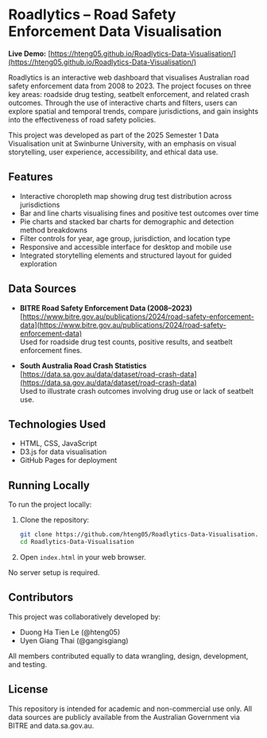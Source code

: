 # Roadlytics – Road Safety Enforcement Data Visualisation

**Live Demo:** [https://hteng05.github.io/Roadlytics-Data-Visualisation/](https://hteng05.github.io/Roadlytics-Data-Visualisation/)

Roadlytics is an interactive web dashboard that visualises Australian road safety enforcement data from 2008 to 2023. The project focuses on three key areas: roadside drug testing, seatbelt enforcement, and related crash outcomes. Through the use of interactive charts and filters, users can explore spatial and temporal trends, compare jurisdictions, and gain insights into the effectiveness of road safety policies.

This project was developed as part of the 2025 Semester 1 Data Visualisation unit at Swinburne University, with an emphasis on visual storytelling, user experience, accessibility, and ethical data use.

## Features

- Interactive choropleth map showing drug test distribution across jurisdictions
- Bar and line charts visualising fines and positive test outcomes over time
- Pie charts and stacked bar charts for demographic and detection method breakdowns
- Filter controls for year, age group, jurisdiction, and location type
- Responsive and accessible interface for desktop and mobile use
- Integrated storytelling elements and structured layout for guided exploration

## Data Sources

- **BITRE Road Safety Enforcement Data (2008–2023)**  
  [https://www.bitre.gov.au/publications/2024/road-safety-enforcement-data](https://www.bitre.gov.au/publications/2024/road-safety-enforcement-data)  
  Used for roadside drug test counts, positive results, and seatbelt enforcement fines.

- **South Australia Road Crash Statistics**  
  [https://data.sa.gov.au/data/dataset/road-crash-data](https://data.sa.gov.au/data/dataset/road-crash-data)  
  Used to illustrate crash outcomes involving drug use or lack of seatbelt use.

## Technologies Used

- HTML, CSS, JavaScript
- D3.js for data visualisation
- GitHub Pages for deployment

## Running Locally

To run the project locally:

1. Clone the repository:

   ```bash
   git clone https://github.com/hteng05/Roadlytics-Data-Visualisation.git
   cd Roadlytics-Data-Visualisation
   ```

2. Open `index.html` in your web browser.

No server setup is required.

## Contributors

This project was collaboratively developed by:

- Duong Ha Tien Le (@hteng05)  
- Uyen Giang Thai (@gangisgiang)

All members contributed equally to data wrangling, design, development, and testing.

## License

This repository is intended for academic and non-commercial use only. All data sources are publicly available from the Australian Government via BITRE and data.sa.gov.au.
